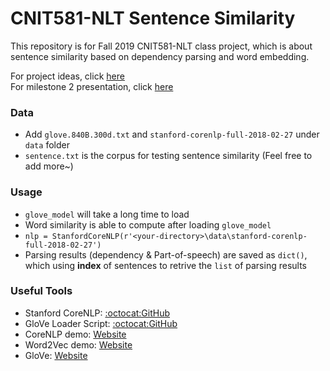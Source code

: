 # CNIT581-NLT Sentence Similarity
This repository is for Fall 2019 CNIT581-NLT class project, which is about sentence similarity based on dependency parsing and word embedding.  

 For project ideas, click [here](https://docs.google.com/document/d/125JhN6XhmpnZ5nq2uthlHJNAeYQ7m2gv8A8pHmt-73o/edit)  
 For milestone 2 presentation, click [here](https://docs.google.com/presentation/d/1ZaZiEU2XsEFCUAA03z8qERim2d6MGDG9oSFAT9bVzwE/edit#slide=id.g78e23b0480_1_68)  
 
### Data
  * Add `glove.840B.300d.txt` and `stanford-corenlp-full-2018-02-27` under `data` folder
  * `sentence.txt` is the corpus for testing sentence similarity (Feel free to add more~)
  
### Usage
  * `glove_model` will take a long time to load
  * Word similarity is able to compute after loading `glove_model`
  * `nlp = StanfordCoreNLP(r'<your-directory>\data\stanford-corenlp-full-2018-02-27')`
  * Parsing results (dependency & Part-of-speech) are saved as `dict()`, which using **index** of sentences to retrive the `list` of parsing results

### Useful Tools
 * Stanford CoreNLP:    [:octocat:GitHub](https://github.com/Lynten/stanford-corenlp)
 * GloVe Loader Script: [:octocat:GitHub](https://github.com/lostkuma/loadGlove)
 * CoreNLP demo:        [Website](http://corenlp.run/)
 * Word2Vec demo:       [Website](http://bionlp-www.utu.fi/wv_demo/)
 * GloVe:               [Website](https://nlp.stanford.edu/projects/glove/)
